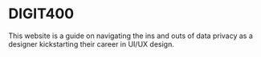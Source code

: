 # DIGIT400
This website is a guide on navigating the ins and outs of data privacy as a designer kickstarting their career in UI/UX design. 
